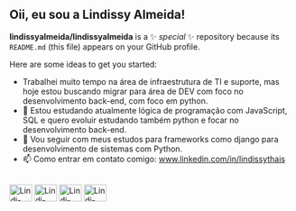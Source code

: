 ## Oii, eu sou a Lindissy Almeida!


**lindissyalmeida/lindissyalmeida** is a ✨ _special_ ✨ repository because its `README.md` (this file) appears on your GitHub profile.

Here are some ideas to get you started:
- Trabalhei muito tempo na área de infraestrutura de TI e suporte, mas hoje estou buscando migrar para área de DEV com foco no desenvolvimento back-end, com foco em python.
- 🌱 Estou estudando atualmente lógica de programação com JavaScript, SQL e quero evoluir estudando também python e focar no desenvolvimento back-end.
- 📖 Vou seguir com meus estudos para frameworks como django para desenvolvimento de sistemas com Python. 
- 📫 Como entrar em contato comigo: www.linkedin.com/in/lindissythais
<div style="display: inline_block"><br>
  
<img align="center" alt="Lindi-Python" height="30" width="40" src="https://cdn.jsdelivr.net/gh/devicons/devicon@latest/icons/python/python-original-wordmark.svg" /> 

<img align="center" alt="Lindi-SQL" height="30" width="40" src="https://cdn.jsdelivr.net/gh/devicons/devicon@latest/icons/sqldeveloper/sqldeveloper-original.svg" />

<img align="center" alt="Lindi-NumPay" height="30" width="40" src="https://cdn.jsdelivr.net/gh/devicons/devicon@latest/icons/numpy/numpy-plain-wordmark.svg" />


<img align="center" alt="Lindi-Pandas" height="30" width="40" src="https://cdn.jsdelivr.net/gh/devicons/devicon@latest/icons/pandas/pandas-plain-wordmark.svg" />
          
          
          
</div>
  


